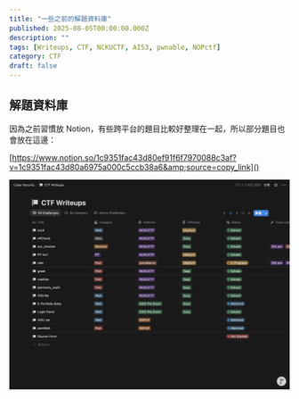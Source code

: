 ```yaml
---
title: "一些之前的解題資料庫"
published: 2025-08-05T00:00:00.000Z
description: ""
tags: [Writeups, CTF, NCKUCTF, AIS3, pwnable, NOPctf]
category: CTF
draft: false
---
```

## 解題資料庫

因為之前習慣放 Notion，有些跨平台的題目比較好整理在一起，所以部分題目也會放在這邊：

[https://www.notion.so/1c9351fac43d80ef91f6f7970088c3af?v=1c9351fac43d80a6975a000c5ccb38a6&amp;source=copy_link]()

![1754374222212](image/一些之前的解題資料庫/1754374222212.png)
